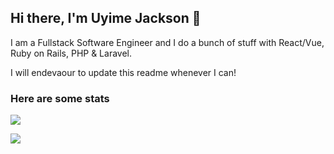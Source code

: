 ## Hi there, I'm Uyime Jackson 👋

I am a Fullstack Software Engineer and I do a bunch of stuff with React/Vue, Ruby on Rails, PHP & Laravel.

I will endevaour to update this readme whenever I can!

### Here are some stats

![](https://komarev.com/ghpvc/?username=ujackson&color=green)

![](https://github-readme-stats-5k8buu134-ujacksons-projects.vercel.app/api?username=ujackson&show_icons=true&count_private=true&include_all_commits=true)

